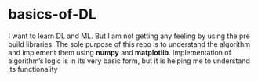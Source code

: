 # basics-of-DL
I want to learn DL and ML. But I am not getting any feeling by using the pre build libraries. The sole purpose of this repo is to understand the algorithm and implement them using **numpy** and **matplotlib**. Implementation of algorithm’s logic is in its very basic form, but it is helping me to understand its functionality 

